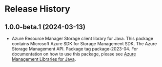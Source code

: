# Release History

## 1.0.0-beta.1 (2024-03-13)

- Azure Resource Manager Storage client library for Java. This package contains Microsoft Azure SDK for Storage Management SDK. The Azure Storage Management API. Package tag package-2023-04. For documentation on how to use this package, please see [Azure Management Libraries for Java](https://aka.ms/azsdk/java/mgmt).
